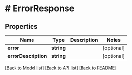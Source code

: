 # # ErrorResponse

## Properties

Name | Type | Description | Notes
------------ | ------------- | ------------- | -------------
**error** | **string** |  | [optional]
**errorDescription** | **string** |  | [optional]

[[Back to Model list]](../../README.md#models) [[Back to API list]](../../README.md#endpoints) [[Back to README]](../../README.md)
